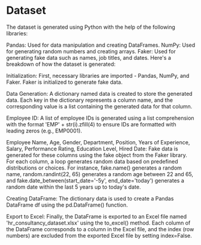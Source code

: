# Dataset

The dataset is generated using Python with the help of the following libraries:

Pandas: Used for data manipulation and creating DataFrames.
NumPy: Used for generating random numbers and creating arrays.
Faker: Used for generating fake data such as names, job titles, and dates.
Here's a breakdown of how the dataset is generated:

Initialization: First, necessary libraries are imported - Pandas, NumPy, and Faker. Faker is initialized to generate fake data.

Data Generation: A dictionary named data is created to store the generated data. Each key in the dictionary represents a column name, and the corresponding value is a list containing the generated data for that column.

Employee ID: A list of employee IDs is generated using a list comprehension with the format 'EMP' + str(i).zfill(4) to ensure IDs are formatted with leading zeros (e.g., EMP0001).

Employee Name, Age, Gender, Department, Position, Years of Experience, Salary, Performance Rating, Education Level, Hired Date: Fake data is generated for these columns using the fake object from the Faker library. For each column, a loop generates random data based on predefined distributions or choices. For instance, fake.name() generates a random name, random.randint(22, 65) generates a random age between 22 and 65, and fake.date_between(start_date='-5y', end_date='today') generates a random date within the last 5 years up to today's date.

Creating DataFrame: The dictionary data is used to create a Pandas DataFrame df using the pd.DataFrame() function.

Export to Excel: Finally, the DataFrame is exported to an Excel file named 'hr_consultancy_dataset.xlsx' using the to_excel() method. Each column of the DataFrame corresponds to a column in the Excel file, and the index (row numbers) are excluded from the exported Excel file by setting index=False.
